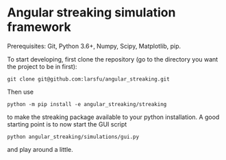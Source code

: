 # Angular streaking simulation framework

Prerequisites: Git, Python 3.6+, Numpy, Scipy, Matplotlib, pip.

To start developing, first clone the repository (go to the directory you want the project to be in first):

```
git clone git@github.com:larsfu/angular_streaking.git
```

Then use 
```
python -m pip install -e angular_streaking/streaking
```
to make the streaking package available to your python installation.
A good starting point is to now start the GUI script

```
python angular_streaking/simulations/gui.py
```
and play around a little.
